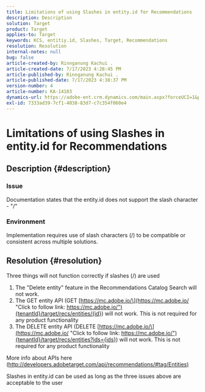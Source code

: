 ```yaml
---
title: Limitations of using Slashes in entity.id for Recommendations
description: Description
solution: Target
product: Target
applies-to: Target
keywords: KCS, entitiy.id, Slashes, Target, Recommendations
resolution: Resolution
internal-notes: null
bug: false
article-created-by: Rinnganung Kachui .
article-created-date: 7/17/2023 4:28:45 PM
article-published-by: Rinnganung Kachui .
article-published-date: 7/17/2023 4:38:37 PM
version-number: 4
article-number: KA-14103
dynamics-url: https://adobe-ent.crm.dynamics.com/main.aspx?forceUCI=1&pagetype=entityrecord&etn=knowledgearticle&id=42fde5fd-be24-ee11-9cbd-6045bd0065f9
exl-id: 7333ad39-7cf1-4038-83d7-c7c354f060e4
---
```

# Limitations of using Slashes in entity.id for Recommendations

## Description {#description}




### Issue



Documentation states that the entity.id does not support the slash character - "/"



### Environment



Implementation requires use of slash characters (/) to be compatible or consistent across multiple solutions.


## Resolution {#resolution}


Three things will not function correctly if slashes (/) are used

1. The "Delete entity" feature in the Recommendations Catalog Search will not work.
2. The GET entity API (GET [https://mc.adobe.io/\](https://mc.adobe.io/ "Click to follow link: https://mc.adobe.io/"){tenantId}/target/recs/entities/{id}) will not work. This is not required for any product functionality
3. The DELETE entity API (DELETE [https://mc.adobe.io/\](https://mc.adobe.io/ "Click to follow link: https://mc.adobe.io/"){tenantId}/target/recs/entities?ids={ids}) will not work. This is not required for any product functionality


More info about APIs here ([http://developers.adobetarget.com/api/recommendations/#tag/Entities)](http://developers.adobetarget.com/api/recommendations/#tag/Entities%29 "Click to follow link: http://developers.adobetarget.com/api/recommendations/#tag/Entities)")

Slashes in entity.id can be used as long as the three issues above are acceptable to the user
